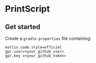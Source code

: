# PrintScript

## Get started

Create a `gradle.properties` file containing:
 ```
kotlin.code.style=official
gpr.user=<your_github_user>
gpr.key =<your_github_token>
 ```